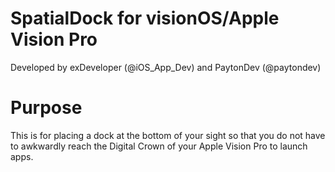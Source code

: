 # SpatialDock for visionOS/Apple Vision Pro
Developed by exDeveloper (@iOS_App_Dev) and PaytonDev (@paytondev)

# Purpose
This is for placing a dock at the bottom of your sight so that you do not have to awkwardly reach the Digital Crown of your Apple Vision Pro to launch apps.

